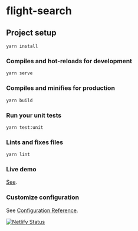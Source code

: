 # flight-search

## Project setup
```
yarn install
```

### Compiles and hot-reloads for development
```
yarn serve
```

### Compiles and minifies for production
```
yarn build
```

### Run your unit tests
```
yarn test:unit
```

### Lints and fixes files
```
yarn lint
```
### Live demo
[See](https://flight-search-demo.netlify.app/).

### Customize configuration
See [Configuration Reference](https://cli.vuejs.org/config/).

[![Netlify Status](https://api.netlify.com/api/v1/badges/796473e8-15a0-48c6-9a83-e75b2c7fb5cc/deploy-status)](https://app.netlify.com/sites/flight-search-demo/deploys)

